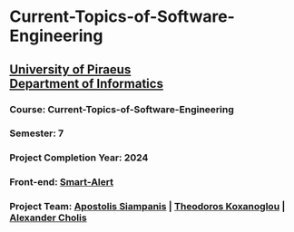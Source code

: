 # Current-Topics-of-Software-Engineering
## [University of Piraeus](https://www.unipi.gr/unipi/en/)<br>[Department of Informatics](https://www.cs.unipi.gr/index.php?lang=en)
### Course: Current-Topics-of-Software-Engineering
### Semester: 7
### Project Completion Year: 2024
### Front-end: [Smart-Alert](https://github.com/thkox/smart-alert)
### Project Team:  [Apostolis Siampanis](https://github.com/Apostolis2002) | [Theodoros Koxanoglou](https://github.com/thkox) | [Alexander Cholis](https://github.com/AlexanderCholis)
